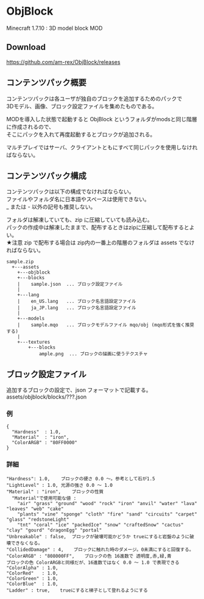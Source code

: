 # ObjBlock
Minecraft 1.7.10 : 3D model block MOD

## Download
https://github.com/am-rex/ObjBlock/releases

## コンテンツパック概要  
コンテンツパックは各ユーザが独自のブロックを追加するためのパックで  
3Dモデル、画像、ブロック設定ファイルを集めたものである。  

MODを導入した状態で起動すると ObjBlock というフォルダがmodsと同じ階層に作成されるので、  
そこにパックを入れて再度起動するとブロックが追加される。

マルチプレイではサーバ、クライアントともにすべて同じパックを使用しなければならない。  

## コンテンツパック構成  
コンテンツパックは以下の構成でなければならない。  
ファイルやフォルダ名に日本語やスペースは使用できない。  
_ または - 以外の記号も推奨しない。

フォルダは解凍していても、zip に圧縮していても読み込む。  
パックの作成中は解凍したままで、配布するときはzipに圧縮して配布するとよい。  
★注意 zip で配布する場合は zip内の一番上の階層のフォルダは assets でなければならない。  

	sample.zip
	  +---assets
	    +---objblock
	    +---blocks
	    |    sample.json  ... ブロック設定ファイル
	    |
	    +---lang
	    |    en_US.lang   ... ブロック名言語設定ファイル
	    |    ja_JP.lang   ... ブロック名言語設定ファイル
	    |
	    +---models
	    |    sample.mqo   ... ブロックモデルファイル mqo/obj (mqo形式を強く推奨する)
	    |
	    +---textures
	        +---blocks
	            ample.png  ... ブロックの描画に使うテクスチャ

## ブロック設定ファイル
追加するブロックの設定で、json フォーマットで記載する。  
assets/objblock/blocks/???.json

### 例

	{
	  "Hardness"  : 1.0,
	  "Material"  : "iron",
	  "ColorARGB" : "80FF0000"
	}

### 詳細

	"Hardness": 1.0,	ブロックの硬さ 0.0 ～。参考として石が1.5  
	"LightLevel" : 1.0,	光源の強さ 0.0 ～ 1.0  
	"Material" : "iron",	ブロックの性質  
	  "Material"で使用可能な値 :  
	    "air" "grass" "ground" "wood" "rock" "iron" "anvil" "water" "lava" "leaves" "web" "cake"  
	    "plants" "vine" "sponge" "cloth" "fire" "sand" "circuits" "carpet" "glass" "redstoneLight"  
	    "tnt" "coral" "ice" "packedIce" "snow" "craftedSnow" "cactus" "clay" "gourd" "dragonEgg" "portal"  
	"Unbreakable" : false,	ブロックが破壊可能かどうか trueにすると岩盤のように破壊できなくなる。
	"CollidedDamage" : 4,  　ブロックに触れた時のダメージ。0未満にすると回復する。  
	"ColorARGB" : "808000FF",  　ブロックの色 16進数で 透明度,赤,緑,青  
	ブロックの色 ColorARGBと同様だが、16進数ではなく 0.0 ～ 1.0 で表現できる  
	"ColorAlpha" : 1.0,  
	"ColorRed"   : 1.0,  
	"ColorGreen" : 1.0,  
	"ColorBlue"  : 1.0,  
	"Ladder" : true,  　trueにすると梯子として登れるようにする  

